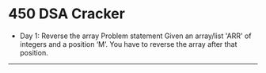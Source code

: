 # 450 DSA Cracker

- Day 1: Reverse the array
Problem statement
Given an array/list 'ARR' of integers and a position ‘M’. You have to reverse the array after that position.
---
